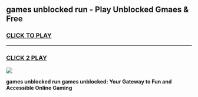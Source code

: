 
## games unblocked run - Play Unblocked Gmaes & Free
<h3>
<a href="https://news.freeplayer.one?title=games_unblocked_run&ref=23F">CLICK TO PLAY</a></h3>
<hr>

<h3>
<a href="https://news.freeplayer.one?title=games_unblocked_run&ref=23F">CLICK 2 PLAY</a>
  
</h3>

<a href="https://news.freeplayer.one?title=games_unblocked_run&ref=23F/"><img src="https://clearcache.store/games.png"></a>


**games unblocked run games unblocked: Your Gateway to Fun and Accessible Online Gaming**
